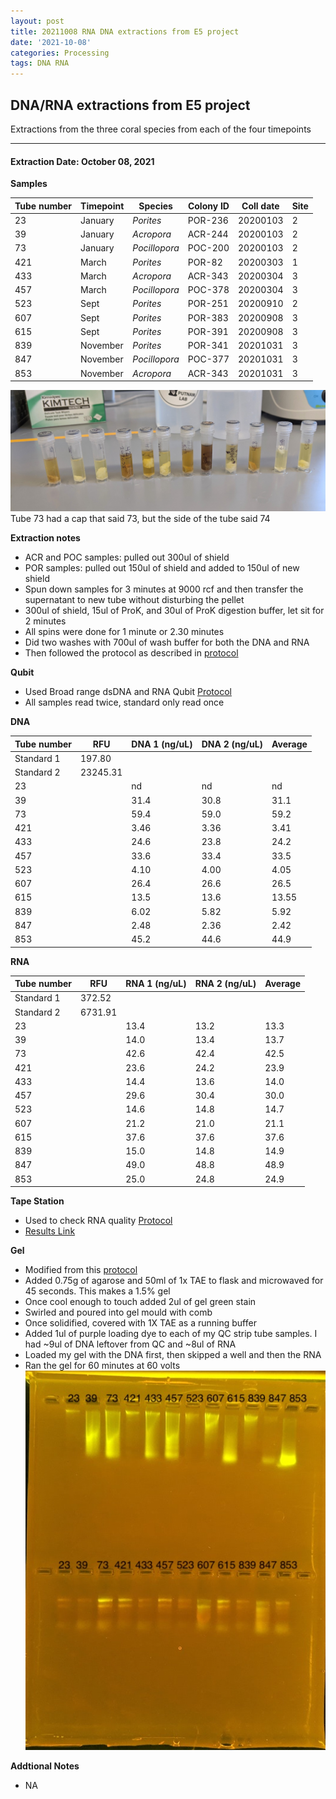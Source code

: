 ```yaml
---
layout: post
title: 20211008 RNA DNA extractions from E5 project
date: '2021-10-08'
categories: Processing
tags: DNA RNA
---
```


## DNA/RNA extractions from E5 project

Extractions from the three coral species from each of the four timepoints

---

#### Extraction Date: October 08, 2021 
**Samples**

| Tube number 	| Timepoint	   	| Species	    | Colony ID 	| Coll date		| Site       	|
|-------------	|------------	|-------------	|-------------	|-------------	|-------------	|
| 23		 	| January	 	| *Porites*		| POR-236      	| 20200103   	| 2				|
| 39			| January	 	| *Acropora*	| ACR-244	    | 20200103		| 2				|
| 73		 	| January	  	| *Pocillopora*	| POC-200    	| 20200103  	| 2				|
| 421		 	| March		 	| *Porites*		| POR-82     	| 20200303   	| 1				|
| 433			| March 		| *Acropora*	| ACR-343	    | 20200304		| 3				|
| 457		 	| March	  		| *Pocillopora*	| POC-378    	| 20200304  	| 3				|
| 523		 	| Sept		 	| *Porites*		| POR-251     	| 20200910   	| 2				|
| 607			| Sept	 		| *Porites*		| POR-383	    | 20200908		| 3				|
| 615		 	| Sept		  	| *Porites*		| POR-391     	| 20200908  	| 3				|
| 839		 	| November	 	| *Porites*		| POR-341	   	| 20201031   	| 3				|
| 847			| November	 	| *Pocillopora*	| POC-377	    | 20201031		| 3				|
| 853		 	| November	  	| *Acropora*	| ACR-343    	| 20201031  	| 3				|


![20211008_samples.jpg](https://github.com/Kterpis/Putnam_Lab_Notebook/blob/master/images/samples/20211008_samples.jpg?raw=true)
Tube 73 had a cap that said 73, but the side of the tube said 74

**Extraction notes**
 - ACR and POC samples: pulled out 300ul of shield
 - POR samples: pulled out 150ul of shield and added to 150ul of new shield 
 - Spun down samples for 3 minutes at 9000 rcf and then transfer the supernatant to new tube without disturbing the pellet
 - 300ul of shield, 15ul of ProK, and 30ul of ProK digestion buffer, let sit for 2 minutes
 - All spins were done for 1 minute or 2.30 minutes
 - Did two washes with 700ul of wash buffer for both the DNA and RNA
 - Then followed the protocol as described in [protocol](https://github.com/emmastrand/EmmaStrand_Notebook/blob/master/_posts/2019-05-31-Zymo-Duet-RNA-DNA-Extraction-Protocol.md)


**Qubit**
 - Used Broad range dsDNA and RNA Qubit [Protocol](https://meschedl.github.io/MESPutnam_Open_Lab_Notebook/Qubit-Protocol/)
 - All samples read twice, standard only read once
 
**DNA**

| Tube number 	| RFU		   	| DNA 1 (ng/uL) | DNA 2 (ng/uL) | Average     	|
|-------------	|------------	|-------------	|-------------	|-------------	|
| Standard 1  	| 197.80	 	| 		      	| 		      	|	         	|
| Standard 2 	| 23245.31	 	| 		    	| 		    	| 	        	|
| 23		 	|		     	| nd	     	| nd	     	| nd        	|
| 39		 	| 			   	| 31.4  	    | 30.8        	| 31.1			|
| 73		  	|		     	| 59.4 	      	| 59.0        	| 59.2        	|
| 421		 	| 			   	| 3.46        	| 3.36        	| 3.41      	|
| 433		  	|		     	| 24.6      	| 23.8         	| 24.2        	|
| 457		 	| 			   	| 33.6      	| 33.4	      	| 33.5       	|
| 523		  	|		     	| 4.10	       	| 4.00        	| 4.05        	|
| 607		 	| 			   	| 26.4       	| 26.6         	| 26.5       	|
| 615		  	|		     	| 13.5  	    | 13.6         	| 13.55        	|
| 839		 	| 			   	| 6.02        	| 5.82         	| 5.92        	|
| 847		  	|		     	| 2.48      	| 2.36      	| 2.42       	|
| 853		 	| 			   	| 45.2        	| 44.6         	| 44.9        	|


**RNA**


| Tube number 	| RFU		   	| RNA 1 (ng/uL) | RNA 2 (ng/uL) | Average     	|
|-------------	|------------	|-------------	|-------------	|-------------	|
| Standard 1  	| 372.52	 	| 		      	| 		      	|	         	|
| Standard 2 	| 6731.91	 	| 		    	| 		    	| 	        	|
| 23		 	|		     	| 13.4	     	| 13.2	     	| 13.3        	|
| 39		 	| 			   	| 14.0  	    | 13.4        	| 13.7			|
| 73		  	|		     	| 42.6 	      	| 42.4        	| 42.5        	|
| 421		 	| 			   	| 23.6        	| 24.2        	| 23.9      	|
| 433		  	|		     	| 14.4      	| 13.6         	| 14.0        	|
| 457		 	| 			   	| 29.6      	| 30.4	      	| 30.0       	|
| 523		  	|		     	| 14.6	       	| 14.8      	| 14.7        	|
| 607		 	| 			   	| 21.2       	| 21.0         	| 21.1       	|
| 615		  	|		     	| 37.6  	    | 37.6         	| 37.6        	|
| 839		 	| 			   	| 15.0        	| 14.8         	| 14.9        	|
| 847		  	|		     	| 49.0        	| 48.8        	| 48.9        	|
| 853		 	| 			   	| 25.0        	| 24.8         	| 24.9        	|


**Tape Station**
 - Used to check RNA quality [Protocol](https://meschedl.github.io/MESPutnam_Open_Lab_Notebook/RNA-TapeStation-Protocol/)
 - [Results Link](https://github.com/Kterpis/Putnam_Lab_Notebook/blob/cf5fb93be084628227a2cdd9793a1080a604f7b8/images/tape_station/2021-10-08%20-%2014.04.47.pdf)

**Gel**
 - Modified from this [protocol](https://meschedl.github.io/MESPutnam_Open_Lab_Notebook/Gel-Protocol/)
 - Added 0.75g of agarose and 50ml of 1x TAE to flask and microwaved for 45 seconds. This makes a 1.5% gel
 - Once cool enough to touch added 2ul of gel green stain
 - Swirled and poured into gel mould with comb
 - Once solidified, covered with 1X TAE as a running buffer
 - Added 1ul of purple loading dye to each of my QC strip tube samples. I had ~9ul of DNA leftover from QC and ~8ul of RNA
 - Loaded my gel with the DNA first, then skipped a well and then the RNA
 - Ran the gel for 60 minutes at 60 volts
 ![2021008_gel.jpg](https://github.com/Kterpis/Putnam_Lab_Notebook/blob/master/images/gels/20211008_gel.jpg?raw=true)
 
 **Addtional Notes**
  - NA

